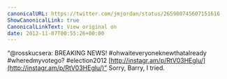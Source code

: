 ```yaml
---
canonicalURL: https://twitter.com/jmjordan/status/265980745607151616
ShowCanonicalLink: true
CanonicalLinkText: View original on
date: 2012-11-07T00:55:26+00:00
---
```

“@rosskucsera: BREAKING NEWS!
#ohwaiteveryoneknewthatalready #wheredmyvotego? #election2012 [http://instagr.am/p/RtV03HEglu/](http://instagr.am/p/RtV03HEglu/)” Sorry, Barry, I tried.